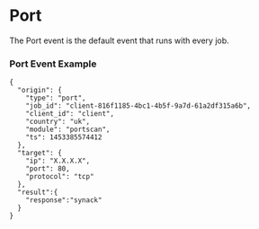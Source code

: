 # Port

The Port event is the default event that runs with every job.

### Port Event Example

```
{
  "origin": {
    "type": "port",
    "job_id": "client-816f1185-4bc1-4b5f-9a7d-61a2df315a6b",
    "client_id": "client",
    "country": "uk",
    "module": "portscan",
    "ts": 1453385574412
  },
  "target": {
    "ip": "X.X.X.X",
    "port": 80,
    "protocol": "tcp"
  },
  "result":{
  	"response":"synack"
  }
}
```
